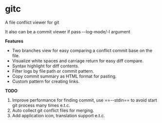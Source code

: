 # gitc
A file conflict viewer for git

It also can be a commit viewer if pass --log-mode/-l argument

**Features**

* Two branches view for easy comparing a conflict commit base on the file.
* Visualize white spaces and carriage return for easy diff compare.
* Syntax highlight for diff contents.
* Filter logs by file path or commit pattern.
* Copy commit summary as HTML format for pasting.
* Custom pattern for creating links.

**TODO**

1. Improve performance for finding commit, use ==--stdin== to avoid start git process many times e.t.c.
2. Auto collect git conflict files for merging.
3. Add application icon, translation support e.t.c.

